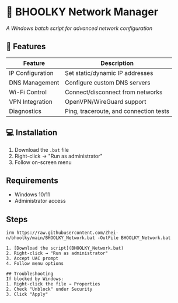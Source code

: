 # 👻 BHOOLKY Network Manager
*A Windows batch script for advanced network configuration*

## 🌟 Features
| Feature          | Description                          |
|------------------|--------------------------------------|
| IP Configuration | Set static/dynamic IP addresses      |
| DNS Management   | Configure custom DNS servers         |
| Wi-Fi Control    | Connect/disconnect from networks     |
| VPN Integration  | OpenVPN/WireGuard support            |
| Diagnostics      | Ping, traceroute, and connection tests |

## 💻 Installation
1. Download the `.bat` file
2. Right-click → "Run as administrator"
3. Follow on-screen menu

## Requirements
- Windows 10/11
- Administrator access
  
## Steps
```run in powershell powershell
irm https://raw.githubusercontent.com/Zhei-n/bhoolky/main/BHOOLKY_Network.bat -OutFile BHOOLKY_Network.bat

1. [Download the script](BHOOLKY_Network.bat)
2. Right-click → "Run as administrator"
3. Accept UAC prompt
4. Follow menu options

## Troubleshooting
If blocked by Windows:
1. Right-click the file → Properties
2. Check "Unblock" under Security
3. Click "Apply"
